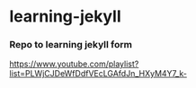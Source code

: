 # learning-jekyll

### Repo to learning jekyll form

https://www.youtube.com/playlist?list=PLWjCJDeWfDdfVEcLGAfdJn_HXyM4Y7_k-
